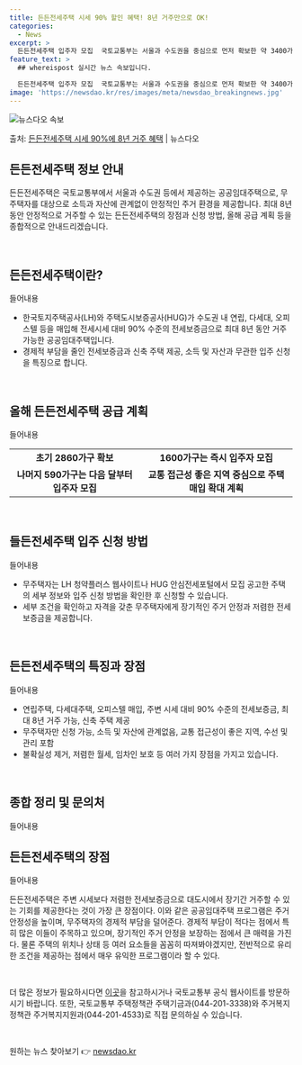```yaml
---
title: 든든전세주택 시세 90% 할인 혜택! 8년 거주만으로 OK!
categories:
  - News
excerpt: >
  든든전세주택 입주자 모집  국토교통부는 서울과 수도권을 중심으로 먼저 확보한 약 3400가구에 대해 오는 2…
feature_text: >
  ## whereispost 실시간 뉴스 속보입니다.

  든든전세주택 입주자 모집  국토교통부는 서울과 수도권을 중심으로 먼저 확보한 약 3400가구에 대해 오는 2…
image: 'https://newsdao.kr/res/images/meta/newsdao_breakingnews.jpg'
---
```


![뉴스다오 속보](https://newsdao.kr/res/images/meta/newsdao_breakingnews.jpg)

<p>출처: <a href="https://newsdao.kr/4288" rel="dofollow">든든전세주택 시세 90%에 8년 거주 혜택</a> | 뉴스다오</p>

<h2 data-ke-size="size26">든든전세주택 정보 안내</h2>
든든전세주택은 국토교통부에서 서울과 수도권 등에서 제공하는 공공임대주택으로, 무주택자를 대상으로 소득과 자산에 관계없이 안정적인 주거 환경을 제공합니다. 최대 8년 동안 안정적으로 거주할 수 있는 든든전세주택의 장점과 신청 방법, 올해 공급 계획 등을 종합적으로 안내드리겠습니다.

<p data-ke-size="size16">&nbsp;</p>

<h2 data-ke-size="size24">든든전세주택이란?</h2>
들어내용

<ul>
  <li>한국토지주택공사(LH)와 주택도시보증공사(HUG)가 수도권 내 연립, 다세대, 오피스텔 등을 매입해 전세시세 대비 90% 수준의 전세보증금으로 최대 8년 동안 거주 가능한 공공임대주택입니다.</li>
  <li>경제적 부담을 줄인 전세보증금과 신축 주택 제공, 소득 및 자산과 무관한 입주 신청을 특징으로 합니다.</li>
</ul>

<p data-ke-size="size16">&nbsp;</p>

<h2 data-ke-size="size24">올해 든든전세주택 공급 계획</h2>
들어내용

<table>
  <tr>
    <td style="text-align: center; height: 17px;"><b>초기 2860가구 확보</b></td>
    <td style="text-align: center; height: 17px;"><b>1600가구는 즉시 입주자 모집</b></td>
  </tr>
  <tr>
    <td style="text-align: center; height: 17px;"><b>나머지 590가구는 다음 달부터 입주자 모집</b></td>
    <td style="text-align: center; height: 17px;"><b>교통 접근성 좋은 지역 중심으로 주택 매입 확대 계획</b></td>
  </tr>
</table>

<p data-ke-size="size16">&nbsp;</p>

<h2 data-ke-size="size24">들든전세주택 입주 신청 방법</h2>
들어내용

<ul>
  <li>무주택자는 LH 청약플러스 웹사이트나 HUG 안심전세포털에서 모집 공고한 주택의 세부 정보와 입주 신청 방법을 확인한 후 신청할 수 있습니다.</li>
  <li>세부 조건을 확인하고 자격을 갖춘 무주택자에게 장기적인 주거 안정과 저렴한 전세보증금을 제공합니다.</li>
</ul>

<p data-ke-size="size16">&nbsp;</p>

<h2 data-ke-size="size24">든든전세주택의 특징과 장점</h2>
들어내용

<ul>
  <li>연립주택, 다세대주택, 오피스텔 매입, 주변 시세 대비 90% 수준의 전세보증금, 최대 8년 거주 가능, 신축 주택 제공</li>
  <li>무주택자만 신청 가능, 소득 및 자산에 관계없음, 교통 접근성이 좋은 지역, 수선 및 관리 포함</li>
  <li>불확실성 제거, 저렴한 월세, 임차인 보호 등 여러 가지 장점을 가지고 있습니다.</li>
</ul>

<p data-ke-size="size16">&nbsp;</p>

<h2 data-ke-size="size24">종합 정리 및 문의처</h2>
들어내용

<h2>든든전세주택의 장점</h2>
들어내용

<p>든든전세주택은 주변 시세보다 저렴한 전세보증금으로 대도시에서 장기간 거주할 수 있는 기회를 제공한다는 것이 가장 큰 장점이다. 이와 같은 공공임대주택 프로그램은 주거 안정성을 높이며, 무주택자의 경제적 부담을 덜어준다. 경제적 부담이 적다는 점에서 특히 많은 이들이 주목하고 있으며, 장기적인 주거 안정을 보장하는 점에서 큰 매력을 가진다. 물론 주택의 위치나 상태 등 여러 요소들을 꼼꼼히 따져봐야겠지만, 전반적으로 유리한 조건을 제공하는 점에서 매우 유익한 프로그램이라 할 수 있다.</p>

<p data-ke-size="size16">&nbsp;</p>

<p>더 많은 정보가 필요하시다면 <a href="https://newsdao.kr/4288">이곳</a>을 참고하시거나 국토교통부 공식 웹사이트를 방문하시기 바랍니다. 또한, 국토교통부 주택정책관 주택기금과(044-201-3338)와 주거복지정책관 주거복지지원과(044-201-4533)로 직접 문의하실 수 있습니다.</p>

<p data-ke-size="size16">&nbsp;</p> 

원하는 뉴스 찾아보기 👉 <a href="https://newsdao.kr" rel="dofollow">newsdao.kr</a>


